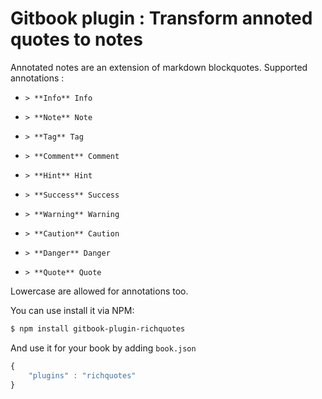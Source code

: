 Gitbook plugin : Transform annoted quotes to notes
==============

Annotated notes are an extension of markdown blockquotes.
Supported annotations :

- `> **Info** Info`

- `> **Note** Note`

- `> **Tag** Tag`

- `> **Comment** Comment`

- `> **Hint** Hint`

- `> **Success** Success`

- `> **Warning** Warning`

- `> **Caution** Caution`

- `> **Danger** Danger`

- `> **Quote** Quote`

Lowercase are allowed for annotations too.


You can use install it via NPM:

```bash
$ npm install gitbook-plugin-richquotes
```

And use it for your book by adding `book.json`

```js
{
	"plugins" : "richquotes"
}
```

